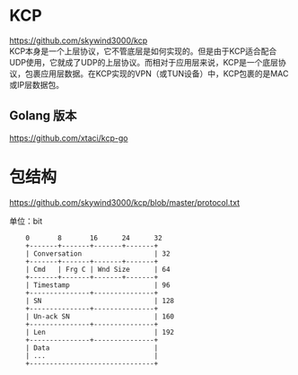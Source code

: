 # KCP
https://github.com/skywind3000/kcp   
KCP本身是一个上层协议，它不管底层是如何实现的。但是由于KCP适合配合UDP使用，它就成了UDP的上层协议。而相对于应用层来说，KCP是一个底层协议，包裹应用层数据。在KCP实现的VPN（或TUN设备）中，KCP包裹的是MAC或IP层数据包。

## Golang 版本
https://github.com/xtaci/kcp-go


# 包结构
https://github.com/skywind3000/kcp/blob/master/protocol.txt    

单位：bit
```
    0       8       16      24      32
    +-------+-------+-------+-------+
    | Conversation                  | 32
    +-------+-------+-------+-------+
    | Cmd   | Frg C | Wnd Size      | 64
    +-------+-------+-------+-------+
    | Timestamp                     | 96
    +---------------+---------------+ 
    | SN                            | 128
    +---------------+---------------+ 
    | Un-ack SN                     | 160
    +---------------+---------------+ 
    | Len                           | 192
    +---------------+---------------+ 
    | Data                          |
    | ...                           |
    +-------------------------------+
```
